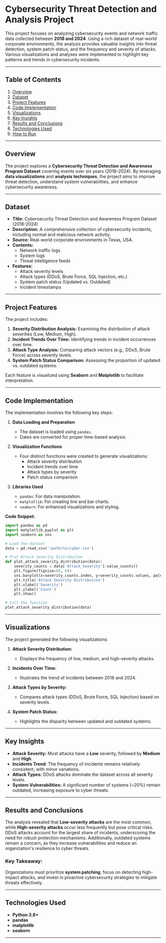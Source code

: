 # Cybersecurity Threat Detection and Analysis Project

This project focuses on analyzing cybersecurity events and network traffic data collected between **2018 and 2024**. Using a rich dataset of real-world corporate environments, the analysis provides valuable insights into threat detection, system patch status, and the frequency and severity of attacks. Various visualizations and analyses were implemented to highlight key patterns and trends in cybersecurity incidents.

---

## Table of Contents

1. [Overview](#overview)  
2. [Dataset](#dataset)  
3. [Project Features](#project-features)  
4. [Code Implementation](#code-implementation)  
5. [Visualizations](#visualizations)  
6. [Key Insights](#key-insights)  
7. [Results and Conclusions](#results-and-conclusions)  
8. [Technologies Used](#technologies-used)  
9. [How to Run](#how-to-run)  

---

## Overview

The project explores a **Cybersecurity Threat Detection and Awareness Program Dataset** covering events over six years (2018-2024). By leveraging **data visualizations** and **analysis techniques**, the project aims to improve threat detection, understand system vulnerabilities, and enhance cybersecurity awareness.

---

## Dataset

- **Title:** Cybersecurity Threat Detection and Awareness Program Dataset (2018-2024)  
- **Description:** A comprehensive collection of cybersecurity incidents, including normal and malicious network activity.  
- **Source:** Real-world corporate environments in Texas, USA.  
- **Contents:**
   - Network traffic logs  
   - System logs  
   - Threat intelligence feeds  
- **Features:**
   - Attack severity levels  
   - Attack types (DDoS, Brute Force, SQL Injection, etc.)  
   - System patch status (Updated vs. Outdated)  
   - Incident timestamps  

---

## Project Features

The project includes:  

1. **Severity Distribution Analysis:** Examining the distribution of attack severities (Low, Medium, High).  
2. **Incident Trends Over Time:** Identifying trends in incident occurrences over time.  
3. **Attack Type Analysis:** Comparing attack vectors (e.g., DDoS, Brute Force) across severity levels.  
4. **System Patch Status Comparison:** Assessing the proportion of updated vs. outdated systems.  

Each feature is visualized using **Seaborn** and **Matplotlib** to facilitate interpretation.

---

## Code Implementation

The implementation involves the following key steps:

1. **Data Loading and Preparation**  
   - The dataset is loaded using `pandas`.  
   - Dates are converted for proper time-based analysis.

2. **Visualization Functions**  
   - Four distinct functions were created to generate visualizations:
     - Attack severity distribution  
     - Incident trends over time  
     - Attack types by severity  
     - Patch status comparison  

3. **Libraries Used**  
   - `pandas`: For data manipulation.  
   - `matplotlib`: For creating line and bar charts.  
   - `seaborn`: For enhanced visualizations and styling.  

**Code Snippet:**

```python
import pandas as pd
import matplotlib.pyplot as plt
import seaborn as sns

# Load the dataset
data = pd.read_csv('/path/to/cyber.csv')

# Plot Attack Severity Distribution
def plot_attack_severity_distribution(data):
    severity_counts = data['Attack_Severity'].value_counts()
    plt.figure(figsize=(8, 6))
    sns.barplot(x=severity_counts.index, y=severity_counts.values, palette="viridis")
    plt.title('Attack Severity Distribution')
    plt.xlabel('Severity')
    plt.ylabel('Count')
    plt.show()

# Call the function
plot_attack_severity_distribution(data)
```

---

## Visualizations

The project generated the following visualizations:

1. **Attack Severity Distribution:**  
   - Displays the frequency of low, medium, and high-severity attacks.  

2. **Incidents Over Time:**  
   - Illustrates the trend of incidents between 2018 and 2024.  

3. **Attack Types by Severity:**  
   - Compares attack types (DDoS, Brute Force, SQL Injection) based on severity levels.  

4. **System Patch Status:**  
   - Highlights the disparity between updated and outdated systems.

---

## Key Insights

- **Attack Severity:** Most attacks have a **Low** severity, followed by **Medium** and **High**.  
- **Incidents Trend:** The frequency of incidents remains relatively consistent, with minor variations.  
- **Attack Types:** DDoS attacks dominate the dataset across all severity levels.  
- **System Vulnerabilities:** A significant number of systems (~20%) remain outdated, increasing exposure to cyber threats.  

---

## Results and Conclusions

The analysis revealed that **Low-severity attacks** are the most common, while **High-severity attacks** occur less frequently but pose critical risks. DDoS attacks account for the largest share of incidents, underscoring the need for robust protection mechanisms. Additionally, outdated systems remain a concern, as they increase vulnerabilities and reduce an organization's resilience to cyber threats.

### Key Takeaway:  
Organizations must prioritize **system patching**, focus on detecting high-impact attacks, and invest in proactive cybersecurity strategies to mitigate threats effectively.

---

## Technologies Used

- **Python 3.8+**  
- **pandas**  
- **matplotlib**  
- **seaborn**  

---
